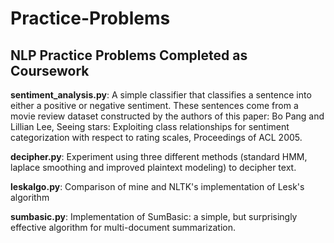 # Practice-Problems
## NLP Practice Problems Completed as Coursework

**sentiment_analysis.py**: A simple classifier that classifies a sentence into either a positive or negative sentiment. These sentences come from a movie review dataset constructed by the authors of this paper:
Bo Pang and Lillian Lee, Seeing stars: Exploiting class relationships for sentiment categorization with respect to rating scales, Proceedings of ACL 2005.

**decipher.py**: Experiment using three different methods (standard HMM, laplace smoothing and improved plaintext modeling) to decipher text. 

**leskalgo.py**: Comparison of mine and NLTK's implementation of Lesk's algorithm

**sumbasic.py**: Implementation of SumBasic: a simple, but surprisingly effective algorithm for multi-document summarization.

